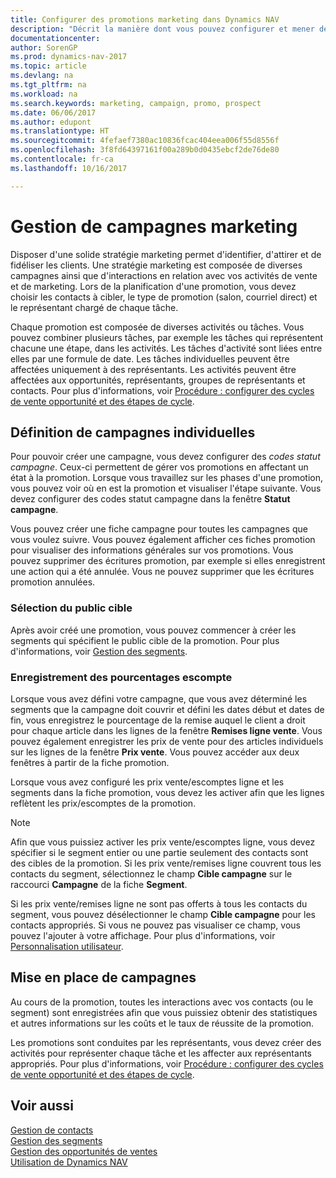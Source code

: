 ```yaml
---
title: Configurer des promotions marketing dans Dynamics NAV
description: "Décrit la manière dont vous pouvez configurer et mener des promotions marketing dans Dynamics NAV afin de vous aider à identifier et attirer des prospects et à fidéliser les clients."
documentationcenter: 
author: SorenGP
ms.prod: dynamics-nav-2017
ms.topic: article
ms.devlang: na
ms.tgt_pltfrm: na
ms.workload: na
ms.search.keywords: marketing, campaign, promo, prospect
ms.date: 06/06/2017
ms.author: edupont
ms.translationtype: HT
ms.sourcegitcommit: 4fefaef7380ac10836fcac404eea006f55d8556f
ms.openlocfilehash: 3f8fd64397161f00a289b0d0435ebcf2de76de80
ms.contentlocale: fr-ca
ms.lasthandoff: 10/16/2017

---
```

# <a name="managing-marketing-campaigns"></a>Gestion de campagnes marketing
Disposer d'une solide stratégie marketing permet d'identifier, d'attirer et de fidéliser les clients. Une stratégie marketing est composée de diverses campagnes ainsi que d'interactions en relation avec vos activités de vente et de marketing. Lors de la planification d'une promotion, vous devez choisir les contacts à cibler, le type de promotion (salon, courriel direct) et le représentant chargé de chaque tâche.

Chaque promotion est composée de diverses activités ou tâches. Vous pouvez combiner plusieurs tâches, par exemple les tâches qui représentent chacune une étape, dans les activités. Les tâches d'activité sont liées entre elles par une formule de date. Les tâches individuelles peuvent être affectées uniquement à des représentants. Les activités peuvent être affectées aux opportunités, représentants, groupes de représentants et contacts. Pour plus d'informations, voir [Procédure : configurer des cycles de vente opportunité et des étapes de cycle](marketing-how-setup-opportunity-sales-cycles-stages.md).

## <a name="defining-individual-campaigns"></a>Définition de campagnes individuelles
Pour pouvoir créer une campagne, vous devez configurer des *codes statut campagne*. Ceux-ci permettent de gérer vos promotions en affectant un état à la promotion. Lorsque vous travaillez sur les phases d'une promotion, vous pouvez voir où en est la promotion et visualiser l'étape suivante. Vous devez configurer des codes statut campagne dans la fenêtre **Statut campagne**.

Vous pouvez créer une fiche campagne pour toutes les campagnes que vous voulez suivre. Vous pouvez également afficher ces fiches promotion pour visualiser des informations générales sur vos promotions.
Vous pouvez supprimer des écritures promotion, par exemple si elles enregistrent une action qui a été annulée. Vous ne pouvez supprimer que les écritures promotion annulées.

### <a name="selecting-the-target-audience"></a>Sélection du public cible
Après avoir créé une promotion, vous pouvez commencer à créer les segments qui spécifient le public cible de la promotion. Pour plus d'informations, voir [Gestion des segments](marketing-segments.md).

### <a name="registering-discount-percentages"></a>Enregistrement des pourcentages escompte
Lorsque vous avez défini votre campagne, que vous avez déterminé les segments que la campagne doit couvrir et défini les dates début et dates de fin, vous enregistrez le pourcentage de la remise auquel le client a droit pour chaque article dans les lignes de la fenêtre **Remises ligne vente**. Vous pouvez également enregistrer les prix de vente pour des articles individuels sur les lignes de la fenêtre **Prix vente**. Vous pouvez accéder aux deux fenêtres à partir de la fiche promotion.

 Lorsque vous avez configuré les prix vente/escomptes ligne et les segments dans la fiche promotion, vous devez les activer afin que les lignes reflètent les prix/escomptes de la promotion.

> [!NOTE]  
>   Afin que vous puissiez activer les prix vente/escomptes ligne, vous devez spécifier si le segment entier ou une partie seulement des contacts sont des cibles de la promotion. Si les prix vente/remises ligne couvrent tous les contacts du segment, sélectionnez le champ **Cible campagne** sur le raccourci **Campagne** de la fiche **Segment**.

Si les prix vente/remises ligne ne sont pas offerts à tous les contacts du segment, vous pouvez désélectionner le champ **Cible campagne** pour les contacts appropriés. Si vous ne pouvez pas visualiser ce champ, vous pouvez l'ajouter à votre affichage. Pour plus d'informations, voir [Personnalisation utilisateur](ui-user-personalization.md).

## <a name="conducting-campaigns"></a>Mise en place de campagnes
Au cours de la promotion, toutes les interactions avec vos contacts (ou le segment) sont enregistrées afin que vous puissiez obtenir des statistiques et autres informations sur les coûts et le taux de réussite de la promotion.

Les promotions sont conduites par les représentants, vous devez créer des activités pour représenter chaque tâche et les affecter aux représentants appropriés. Pour plus d'informations, voir [Procédure : configurer des cycles de vente opportunité et des étapes de cycle](marketing-how-setup-opportunity-sales-cycles-stages.md).

## <a name="see-also"></a>Voir aussi
[Gestion de contacts](marketing-contacts.md)  
[Gestion des segments](marketing-segments.md)  
[Gestion des opportunités de ventes](marketing-manage-sales-opportunities.md)  
[Utilisation de Dynamics NAV](ui-work-product.md)  


